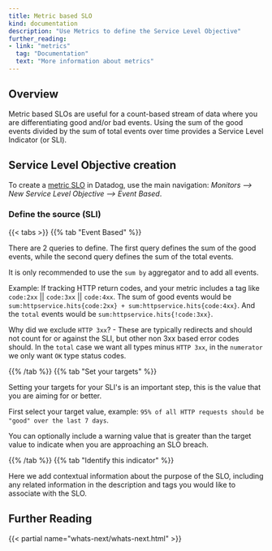 ```yaml
---
title: Metric based SLO
kind: documentation
description: "Use Metrics to define the Service Level Objective"
further_reading:
- link: "metrics"
  tag: "Documentation"
  text: "More information about metrics"
---
```


## Overview

Metric based SLOs are useful for a count-based stream of data where you are differentiating good and/or bad events. 
Using the sum of the good events divided by the sum of total events over time provides a Service Level Indicator (or SLI).

## Service Level Objective creation

To create a [metric SLO][1] in Datadog, use the main navigation: *Monitors --> New Service Level Objective --> Event Based*.

### Define the source (SLI)

{{< tabs >}}
{{% tab "Event Based" %}}

There are 2 queries to define. The first query defines the sum of the good events, while the second query defines the sum of
the total events.

It is only recommended to use the `sum by` aggregator and to add all events.

Example: If tracking HTTP return codes, and your metric includes a tag like `code:2xx` || `code:3xx` || `code:4xx`.
The sum of good events would be `sum:httpservice.hits{code:2xx} + sum:httpservice.hits{code:4xx}`. And the `total` events
would be `sum:httpservice.hits{!code:3xx}`. 

Why did we exclude `HTTP 3xx`? - These are typically redirects and should not count for or against the SLI, but other non 3xx
based error codes should. In the `total` case we want all types minus `HTTP 3xx`, in the `numerator` we only want `OK` type
status codes.

{{% /tab %}}
{{% tab "Set your targets" %}}

Setting your targets for your SLI's is an important step, this is the value that you are aiming for or better.

First select your target value, example: `95% of all HTTP requests should be "good" over the last 7 days`.

You can optionally include a warning value that is greater than the target value to indicate when you are approaching
an SLO breach.


{{% /tab %}}
{{% tab "Identify this indicator" %}}

Here we add contextual information about the purpose of the SLO, including any related information
in the description and tags you would like to associate with the SLO.

## Further Reading

{{< partial name="whats-next/whats-next.html" >}}

[1]: https://app.datadoghq.com/slo/new/event

